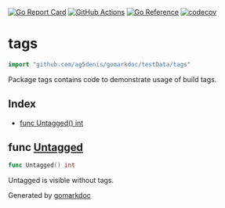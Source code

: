 <!-- Code generated by gomarkdoc. DO NOT EDIT -->

[![Go Report Card](https://goreportcard.com/badge/github.com/princjef/gomarkdoc)](https://goreportcard.com/report/github.com/princjef/gomarkdoc)
[![GitHub Actions](https://github.com/princjef/gomarkdoc/workflows/Test/badge.svg)](https://github.com/princjef/gomarkdoc/actions?query=workflow%3ATest+branch%3Amaster)
[![Go Reference](https://pkg.go.dev/badge/github.com/princjef/gomarkdoc.svg)](https://pkg.go.dev/github.com/princjef/gomarkdoc)
[![codecov](https://codecov.io/gh/princjef/gomarkdoc/branch/master/graph/badge.svg?token=171XNH5XLT)](https://codecov.io/gh/princjef/gomarkdoc)

# tags

```go
import "github.com/ag5denis/gomarkdoc/testData/tags"
```

Package tags contains code to demonstrate usage of build tags.

## Index

- [func Untagged() int](<#func-untagged>)


## func [Untagged](<https://github.com/ag5denis/gomarkdoc/blob/master/testData/tags/untagged.go#L5>)

```go
func Untagged() int
```

Untagged is visible without tags.



Generated by [gomarkdoc](<https://github.com/princjef/gomarkdoc>)

